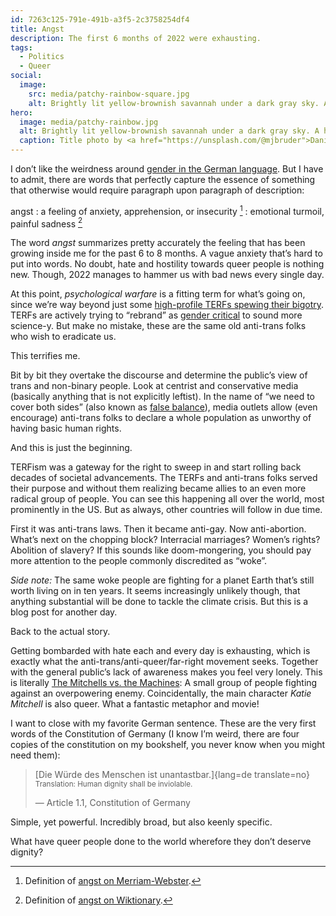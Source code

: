 ```yaml
---
id: 7263c125-791e-491b-a3f5-2c3758254df4
title: Angst
description: The first 6 months of 2022 were exhausting.
tags:
  - Politics
  - Queer
social:
  image:
    src: media/patchy-rainbow-square.jpg
    alt: Brightly lit yellow-brownish savannah under a dark gray sky. A hint of a rainbow is peeking through clouds.
hero:
  image: media/patchy-rainbow.jpg
  alt: Brightly lit yellow-brownish savannah under a dark gray sky. A hint of a rainbow is peeking through clouds.
  caption: Title photo by <a href="https://unsplash.com/@mjbruder">Daniel Burka</a> on <a href="https://unsplash.com/photos/QxO-YHz5wVo">Unsplash</a>.
---
```


I don’t like the weirdness around [gender in the German language](../german-language-and-gender/). But I have to admit, there are words that perfectly capture the essence of something that otherwise would require paragraph upon paragraph of description:

angst
: a feeling of anxiety, apprehension, or insecurity [^merriam-webster:angst]
: emotional turmoil, painful sadness [^wiktionary:angst]

The word _angst_ summarizes pretty accurately the feeling that has been growing inside me for the past 6 to 8 months. A vague anxiety that’s hard to put into words. No doubt, hate and hostility towards queer people is nothing new. Though, 2022 manages to hammer us with bad news every single day.

At this point, _psychological warfare_ is a fitting term for what’s going on, since we’re way beyond just some [high-profile TERFs spewing their bigotry](https://en.wikipedia.org/wiki/Political_views_of_J._K._Rowling#Transgender_rights). TERFs are actively trying to “rebrand” as [gender critical](https://en.wikipedia.org/wiki/Gender_critical) to sound more science-y. But make no mistake, these are the same old anti-trans folks who wish to eradicate us.

This terrifies me.

Bit by bit they overtake the discourse and determine the public’s view of trans and non-binary people. Look at centrist and conservative media (basically anything that is not explicitly leftist). In the name of “we need to cover both sides” (also known as [false balance](https://en.wikipedia.org/wiki/False_balance)), media outlets allow (even encourage) anti-trans folks to declare a whole population as unworthy of having basic human rights.

And this is just the beginning.

TERFism was a gateway for the right to sweep in and start rolling back decades of societal advancements. The TERFs and anti-trans folks served their purpose and without them realizing became allies to an even more radical group of people. You can see this happening all over the world, most prominently in the US. But as always, other countries will follow in due time.

First it was anti-trans laws. Then it became anti-gay. Now anti-abortion. What’s next on the chopping block? Interracial marriages? Women’s rights? Abolition of slavery? If this sounds like doom-mongering, you should pay more attention to the people commonly discredited as “woke”.

_Side note:_ The same woke people are fighting for a planet Earth that’s still worth living on in ten years. It seems increasingly unlikely though, that anything substantial will be done to tackle the climate crisis. But this is a blog post for another day.

Back to the actual story.

Getting bombarded with hate each and every day is exhausting, which is exactly what the anti-trans/anti-queer/far-right movement seeks. Together with the general public’s lack of awareness makes you feel very lonely. This is literally [The Mitchells vs. the Machines](https://en.wikipedia.org/wiki/The_Mitchells_vs._the_Machines): A small group of people fighting against an overpowering enemy. Coincidentally, the main character _Katie Mitchell_ is also queer. What a fantastic metaphor and movie!

I want to close with my favorite German sentence. These are the very first words of the Constitution of Germany (I know I’m weird, there are four copies of the constitution on my bookshelf, you never know when you might need them):

> [Die Würde des Menschen ist unantastbar.]{lang=de translate=no}  
> <small>Translation: Human dignity shall be inviolable.</small>
>
> — Article 1.1, Constitution of Germany

Simple, yet powerful. Incredibly broad, but also keenly specific.

What have queer people done to the world wherefore they don’t deserve dignity?

[^merriam-webster:angst]: Definition of [angst on Merriam-Webster](https://www.merriam-webster.com/dictionary/angst).
[^wiktionary:angst]: Definition of [angst on Wiktionary](https://en.wiktionary.org/wiki/angst).

